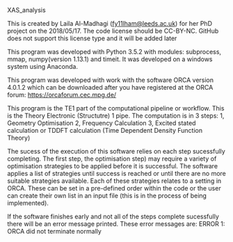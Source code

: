 XAS_analysis

This is created by Laila Al-Madhagi (fy11lham@leeds.ac.uk) for her PhD project on the 2018/05/17. The code license should be CC-BY-NC. GitHub does not support this license type and it will be added later

This program was developed with Python 3.5.2 with modules: subprocess, mmap, numpy(version 1.13.1) and timeit. It was developed on a windows system using Anaconda.

This program was developed with work with the software ORCA version 4.0.1.2 which can be downloaded after you have registered at the ORCA forum:
https://orcaforum.cec.mpg.de/

This program is the TE1 part of the computational pipeline or workflow. This is the Theory Electronic (Structutre) 1 pipe. The computation is in 3 steps:
1, Geometry Optimisation 2, Frequency Calculation 3, Excited stated calculation or TDDFT calculation (Time Dependent Density Function Theory)

The sucess of the execution of this software relies on each step sucessfully completing. The first step, the optimisation step) may require a variety of optimisation strategies to be applied before it is successful. The software applies a list of strategies until success is reached or until there are no more suitable strategies available. Each of these strategies relates to a setting in ORCA. These can be set in a pre-defined order within the code or the user can create their own list in an input file (this is in the process of being implemented).

If the software finishes early and not all of the steps complete sucessfully there will be an error message printed. These error messages are:
ERROR 1: ORCA did not terminate normally
